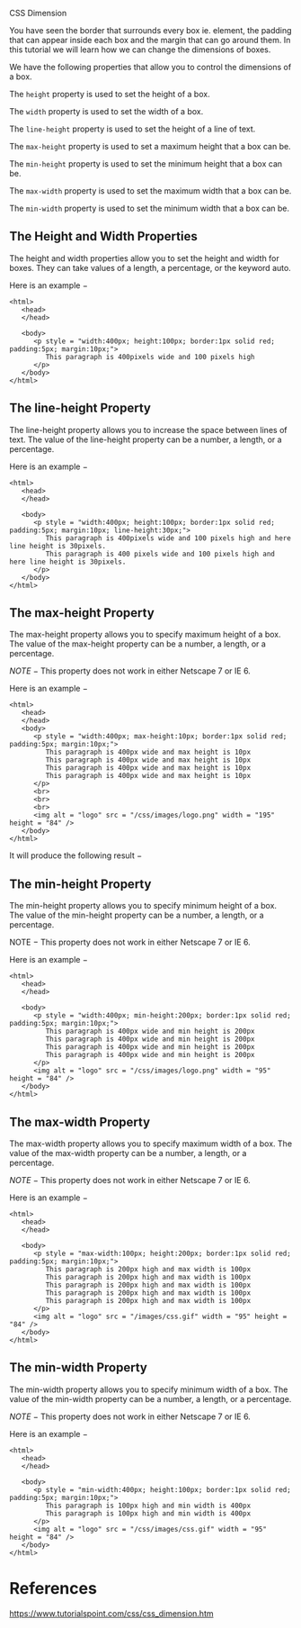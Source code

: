 CSS Dimension

You have seen the border that surrounds every box ie. element, the padding that can appear inside each box and the margin that can go around them. In this tutorial we will learn how we can change the dimensions of boxes.

We have the following properties that allow you to control the dimensions of a box.

The `height` property is used to set the height of a box.

The `width` property is used to set the width of a box.

The `line-height` property is used to set the height of a line of text.

The `max-height` property is used to set a maximum height that a box can be.

The `min-height` property is used to set the minimum height that a box can be.

The `max-width` property is used to set the maximum width that a box can be.

The `min-width` property is used to set the minimum width that a box can be.

## The Height and Width Properties

The height and width properties allow you to set the height and width for boxes. They can take values of a length, a percentage, or the keyword auto.

Here is an example −
```
<html>
   <head>
   </head>

   <body>
      <p style = "width:400px; height:100px; border:1px solid red; padding:5px; margin:10px;">
         This paragraph is 400pixels wide and 100 pixels high
      </p>
   </body>
</html>
```

## The line-height Property
The line-height property allows you to increase the space between lines of text. The value of the line-height property can be a number, a length, or a percentage.

Here is an example −
```
<html>
   <head>
   </head>

   <body>
      <p style = "width:400px; height:100px; border:1px solid red; padding:5px; margin:10px; line-height:30px;">
         This paragraph is 400pixels wide and 100 pixels high and here line height is 30pixels.
         This paragraph is 400 pixels wide and 100 pixels high and here line height is 30pixels.
      </p>
   </body>
</html>
```

## The max-height Property
The max-height property allows you to specify maximum height of a box. The value of the max-height property can be a number, a length, or a percentage.

*NOTE* − This property does not work in either Netscape 7 or IE 6.

Here is an example −
```
<html>
   <head>
   </head>  
   <body>
      <p style = "width:400px; max-height:10px; border:1px solid red; padding:5px; margin:10px;">
         This paragraph is 400px wide and max height is 10px
         This paragraph is 400px wide and max height is 10px
         This paragraph is 400px wide and max height is 10px
         This paragraph is 400px wide and max height is 10px
      </p>
      <br>
      <br>
      <br>
      <img alt = "logo" src = "/css/images/logo.png" width = "195" height = "84" />
   </body>
</html>
```
It will produce the following result −


## The min-height Property
The min-height property allows you to specify minimum height of a box. The value of the min-height property can be a number, a length, or a percentage.

NOTE − This property does not work in either Netscape 7 or IE 6.

Here is an example −
```
<html>
   <head>
   </head>

   <body>
      <p style = "width:400px; min-height:200px; border:1px solid red; padding:5px; margin:10px;">
         This paragraph is 400px wide and min height is 200px
         This paragraph is 400px wide and min height is 200px
         This paragraph is 400px wide and min height is 200px
         This paragraph is 400px wide and min height is 200px
      </p>
      <img alt = "logo" src = "/css/images/logo.png" width = "95" height = "84" />
   </body>
</html>
```

## The max-width Property
The max-width property allows you to specify maximum width of a box. The value of the max-width property can be a number, a length, or a percentage.

*NOTE* − This property does not work in either Netscape 7 or IE 6.

Here is an example −
```
<html>
   <head>
   </head>

   <body>
      <p style = "max-width:100px; height:200px; border:1px solid red; padding:5px; margin:10px;">
         This paragraph is 200px high and max width is 100px
         This paragraph is 200px high and max width is 100px
         This paragraph is 200px high and max width is 100px
         This paragraph is 200px high and max width is 100px
         This paragraph is 200px high and max width is 100px
      </p>
      <img alt = "logo" src = "/images/css.gif" width = "95" height = "84" />
   </body>
</html>
```

## The min-width Property
The min-width property allows you to specify minimum width of a box. The value of the min-width property can be a number, a length, or a percentage.

*NOTE* − This property does not work in either Netscape 7 or IE 6.

Here is an example −
```
<html>
   <head>
   </head>

   <body>
      <p style = "min-width:400px; height:100px; border:1px solid red; padding:5px; margin:10px;">
         This paragraph is 100px high and min width is 400px
         This paragraph is 100px high and min width is 400px
      </p>
      <img alt = "logo" src = "/css/images/css.gif" width = "95" height = "84" />
   </body>
</html>
```

# References
https://www.tutorialspoint.com/css/css_dimension.htm
